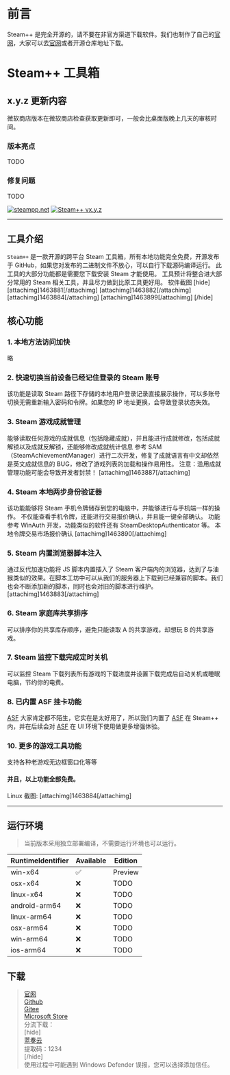 <!-- https://keylol.com/t667906-1-1 -->
# 前言
Steam++ 是完全开源的，请不要在非官方渠道下载软件。我们也制作了自己的[官网](https://www.steampp.net)，大家可以去[官网](https://www.steampp.net)或者开源仓库地址下载。

# Steam++ 工具箱

## x.y.z 更新内容
微软商店版本在微软商店检查获取更新即可，一般会比桌面版晚上几天的审核时间。

### 版本亮点
TODO

### 修复问题
TODO


[![steampp.net](https://img.shields.io/badge/WebSite-steampp.net-brightgreen.svg?style=flat-square&color=61dafb)](https://steampp.net)
[![Steam++ vx.y.z](https://img.shields.io/badge/Steam++-vx.y.z-brightgreen.svg?style=flat-square&color=512bd4)]()

------


## 工具介绍

`Steam++` 是一款开源的跨平台 Steam 工具箱，所有本地功能完全免费，开源发布于 GitHub，如果您对发布的二进制文件不放心，可以自行下载源码编译运行。
 此工具的大部分功能都是需要您下载安装 Steam 才能使用。
 工具预计将整合进大部分常用的 Steam 相关工具，并且尽力做到比原工具更好用。
软件截图
[hide]
[attachimg]1463881[/attachimg]
[attachimg]1463882[/attachimg]
[attachimg]1463884[/attachimg]
[attachimg]1463899[/attachimg]
[/hide]

## 核心功能

### 1. 本地方法访问加快

略

### 2. 快速切换当前设备已经记住登录的 Steam 账号

该功能是读取 Steam 路径下存储的本地用户登录记录直接展示操作，可以多账号切换无需重新输入密码和令牌。如果您的 IP 地址更换，会导致登录状态失效。  

### 3. Steam 游戏成就管理

能够读取任何游戏的成就信息（包括隐藏成就），并且能进行成就修改，包括成就解锁以及成就反解锁，还能够修改成就统计信息
参考 SAM（SteamAchievementManager）进行二次开发，修复了成就语言有中文却依然是英文成就信息的 BUG，修改了游戏列表的加载和操作易用性。
注意：滥用成就管理功能可能会导致开发者封禁！
[attachimg]1463887[/attachimg]

### 4. Steam 本地两步身份验证器

该功能能够将 Steam 手机令牌储存到您的电脑中，并能够进行与手机端一样的操作。
不仅能查看手机令牌，还能进行交易报价确认，并且能一键全部确认。
功能参考 WinAuth 开发，功能类似的软件还有 SteamDesktopAuthenticator 等。
本地令牌交易市场报价确认
[attachimg]1463890[/attachimg]

### 5. Steam 内置浏览器脚本注入

通过反代加速功能将 JS 脚本内置插入了 Steam 客户端内的浏览器，达到了与油猴类似的效果。在脚本工坊中可以从我们的服务器上下载到已经兼容的脚本。我们也会不断添加新的脚本，同时也会对旧的脚本进行维护。
[attachimg]1463883[/attachimg]

### 6. Steam 家庭库共享排序

可以排序你的共享库存顺序，避免只能读取 A 的共享游戏，却想玩 B 的共享游戏。

### 7. Steam 监控下载完成定时关机

可以监控 Steam 下载列表所有游戏的下载进度并设置下载完成后自动关机或睡眠电脑，节约你的电费。

### 8. 已内置 ASF 挂卡功能

[ASF](https://github.com/JustArchiNET/ArchiSteamFarm) 大家肯定都不陌生，它实在是太好用了，所以我们内置了 [ASF](https://github.com/JustArchiNET/ArchiSteamFarm) 在 Steam++ 内，并在后续会对 [ASF](https://github.com/JustArchiNET/ArchiSteamFarm) 在 UI 环境下使用做更多增强体验。

### 10. 更多的游戏工具功能

支持各种老游戏无边框窗口化等等

#### 并且，以上功能全部免费。

Linux 截图:
[attachimg]1463884[/attachimg]

------


## 运行环境
> 当前版本采用独立部署编译，不需要运行环境也可以运行。

RuntimeIdentifier | Available | Edition
--- | --- | ---
win-x64 | ✅ | Preview
osx-x64 | ❌ | TODO
linux-x64 | ❌ | TODO
android-arm64 | ❌ | TODO
linux-arm64 | ❌ | TODO
osx-arm64 | ❌ | TODO
win-arm64 | ❌ | TODO
ios-arm64 | ❌ | TODO
<!-- 不编译 x86/32 bit 包减少测试工作量，Windows 本机加密 32 bit 与 64 bit 不兼容，涉及本地令牌加密 -->
<!-- arm64 for Windows 因 steamclient.dll 缺少 arm64 支持，以及 .NET 目前不支持 ARM64EC，无法加载本机库，涉及库存游戏中的部分功能 -->


## 下载
> [官网](https://steampp.net/)  
> [Github](https://github.com/rmbadmin/SteamTools/releases)  
> [Gitee](https://gitee.com/rmbgame/SteamTools/releases)  
> [Microsoft Store](https://www.microsoft.com/store/productId/9MTCFHS560NG)  
> 分流下载：  
> [hide]  
> [蓝奏云](https://cliencer.lanzoux.com/b0165duja)  
> 提取码：1234  
> [/hide]  
> 使用过程中可能遇到 Windows Defender 误报，您可以选择添加信任。  
